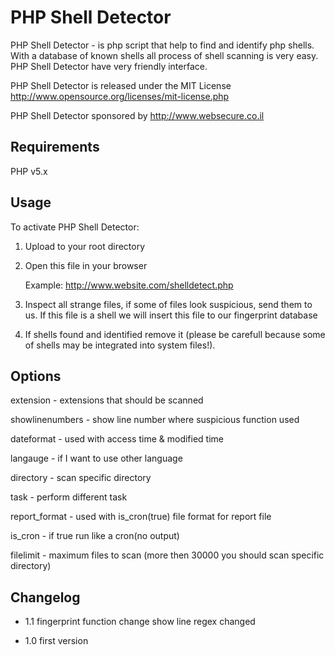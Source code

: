 PHP Shell Detector
==================
PHP Shell Detector - is php script that help to find and identify php shells. With a database of known shells all process of shell scanning is very easy. PHP Shell Detector have very friendly interface. 

PHP Shell Detector is released under the MIT License <http://www.opensource.org/licenses/mit-license.php>

PHP Shell Detector sponsored by http://www.websecure.co.il

Requirements
------------
PHP v5.x

Usage
-----
To activate PHP Shell Detector:

1) Upload to your root directory

2) Open this file in your browser

    Example: http://www.website.com/shelldetect.php

3) Inspect all strange files, if some of files look suspicious, send them to us. If this file is a shell we will insert this file to our fingerprint database

4) If shells found and identified remove it (please be carefull because some of shells may be integrated into system files!).

Options
-------
extension - extensions that should be scanned

showlinenumbers - show line number where suspicious function used

dateformat - used with access time & modified time

langauge - if I want to use other language

directory - scan specific directory

task - perform different task

report_format - used with is_cron(true) file format for report file

is_cron - if true run like a cron(no output)

filelimit - maximum files to scan (more then 30000 you should scan specific directory)


Changelog
---------

 - 1.1 fingerprint function change
       show line regex changed

 - 1.0 first version
